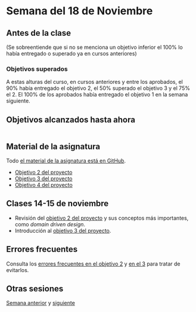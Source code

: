 # Semana del 18 de Noviembre

## Antes de la clase

(Se sobreentiende que si no se menciona un objetivo inferior el 100% lo había
entregado o superado ya en cursos anteriores)

### Objetivos superados

A estas alturas del curso, en cursos anteriores y entre los aprobados, el 90%
había entregado el objetivo 2, el 50% superado el objetivo 3 y el 75% el 2. El
100% de los aprobados había entregado el objetivo 1 en la semana siguiente.

## Objetivos alcanzados hasta ahora

```text

```

## Material de la asignatura

Todo [el material de la asignatura está en GitHub](http://jj.github.io/IV).

* [Objetivo 2 del proyecto](http://jj.github.io/IV/documentos/proyecto/2.Modelo)
* [Objetivo 3 del proyecto](http://jj.github.io/IV/documentos/proyecto/3.Automatizar)
* [Objetivo 4 del
  proyecto](http://jj.github.io/IV/documentos/proyecto/4.Tests)
  
## Clases 14-15 de noviembre

* Revisión del [objetivo 2 del
  proyecto](http://jj.github.io/IV/documentos/proyecto/2.Modelo) y sus conceptos
  más importantes, como *domain driven design*.
* Introducción al [objetivo 3 del proyecto](http://jj.github.io/IV/documentos/proyecto/3.Automatizar).

## Errores frecuentes

Consulta los [errores frecuentes en el objetivo
2](../errores/objetivo-2.md) y [en el 3](../errores/objetivo-3.md) para
tratar de evitarlos.

## Otras sesiones

[Semana anterior](semana-09.md) y [siguiente](semana-11.md)
